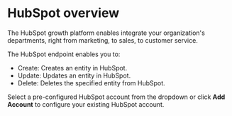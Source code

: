 # HubSpot overview

The HubSpot growth platform enables integrate your organization's departments, right from marketing, to sales, to customer service.&#x20;

The HubSpot endpoint enables you to:

* Create: Creates an entity in HubSpot.
* Update: Updates an entity in HubSpot.
* Delete: Deletes the specified entity from HubSpot.

Select a pre-configured HubSpot account from the dropdown or click **Add Account** to configure your existing HubSpot account.

